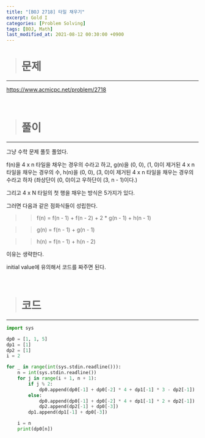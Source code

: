```yaml
---
title: "[BOJ 2718] 타일 채우기"
excerpt: Gold I
categories: [Problem Solving]
tags: [BOJ, Math]
last_modified_at: 2021-08-12 00:30:00 +0900
---
```


> # 문제
---

[<u>https://www.acmicpc.net/problem/2718</u>](https://www.acmicpc.net/problem/2718)

<br>

> # 풀이
---

그냥 수학 문제 풀듯 풀었다.

f(n)을 4 x n 타일을 채우는 경우의 수라고 하고, g(n)을 (0, 0), (1, 0)이 제거된 4 x n 타일을 채우는 경우의 수, h(n)을 (0, 0), (3, 0)이 제거된 4 x n 타일을 채우는 경우의 수라고 하자 (좌상단이 (0, 0)이고 우하단이 (3, n - 1)이다.)

그리고 4 x N 타일의 첫 행을 채우는 방식은 5가지가 있다.

그러면 다음과 같은 점화식들이 성립한다.

>> f(n) = f(n - 1) + f(n - 2) + 2 * g(n - 1) + h(n - 1)

>> g(n) = f(n - 1) + g(n - 1)

>> h(n) = f(n - 1) + h(n - 2)

이유는 생략한다.

initial value에 유의해서 코드를 짜주면 된다.

<br>

> # 코드
---

```python
import sys

dp0 = [1, 1, 5]
dp1 = [1]
dp2 = [1]
i = 2

for _ in range(int(sys.stdin.readline())):
    n = int(sys.stdin.readline())
    for j in range(i + 1, n + 1):
        if j % 2:
            dp0.append(dp0[-1] + dp0[-2] * 4 + dp1[-1] * 3 - dp2[-1])
        else:
            dp0.append(dp0[-1] + dp0[-2] * 4 + dp1[-1] * 2 + dp2[-1])
            dp2.append(dp2[-1] + dp0[-3])
        dp1.append(dp1[-1] + dp0[-3])

    i = n
    print(dp0[n])
```